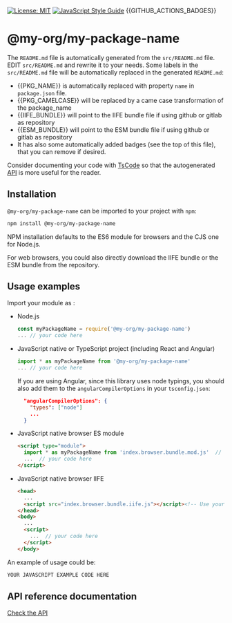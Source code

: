 [![License: MIT](https://img.shields.io/badge/License-MIT-yellow.svg)](https://opensource.org/licenses/MIT)
[![JavaScript Style Guide](https://img.shields.io/badge/code_style-standard-brightgreen.svg)](https://standardjs.com)
{{GITHUB_ACTIONS_BADGES}}

# @my-org/my-package-name

The `README.md` file is automatically generated from the `src/README.md` file. EDIT `src/README.md` and rewrite it to your needs. Some labels in the `src/README.md` file will be automatically replaced in the generated `README.md`:

- &#123;&#123;PKG_NAME&#125;&#125; is automatically replaced with property `name` in `package.json` file.
- &#123;&#123;PKG_CAMELCASE&#125;&#125; will be replaced by a came case transformation of the package_name
- &#123;&#123;IIFE_BUNDLE&#125;&#125; will point to the IIFE bundle file if using github or gitlab as repository
- &#123;&#123;ESM_BUNDLE&#125;&#125; will point to the ESM bundle file if using github or gitlab as repository
- It has also some automatically added badges (see the top of this file), that you can remove if desired.

Consider documenting your code with [TsCode](https://tsdoc.org/) so that the autogenerated [API](./docs/API.md) is more useful for the reader.

## Installation

`@my-org/my-package-name` can be imported to your project with `npm`:

```bash
npm install @my-org/my-package-name
```

NPM installation defaults to the ES6 module for browsers and the CJS one for Node.js.

For web browsers, you could also directly download the IIFE bundle or the ESM bundle from the repository.

## Usage examples

Import your module as :

- Node.js

   ```javascript
   const myPackageName = require('@my-org/my-package-name')
   ... // your code here
   ```

- JavaScript native or TypeScript project (including React and Angular)

   ```javascript
   import * as myPackageName from '@my-org/my-package-name'
   ... // your code here
   ```

   If you are using Angular, since this library uses node typings, you should also add them to the `angularCompilerOptions` in your `tsconfig.json`:

   ```json
     "angularCompilerOptions": {
       "types": ["node"]
       ...
     }
   ```

- JavaScript native browser ES module

   ```html
   <script type="module">
     import * as myPackageName from 'index.browser.bundle.mod.js'  // Use your actual path to the browser mod bundle, which you can find in the dist directory
     ...  // your code here
   </script>
   ```

- JavaScript native browser IIFE

   ```html
   <head>
     ...
     <script src="index.browser.bundle.iife.js"></script><!-- Use your actual path to the browser iife bundle, which you can find in the dist -->
   </head>
   <body>
     ...
     <script>
       ...  // your code here
     </script>
   </body>
   ```

An example of usage could be:

```javascript
YOUR JAVASCRIPT EXAMPLE CODE HERE
```

## API reference documentation

[Check the API](./docs/API.md)
